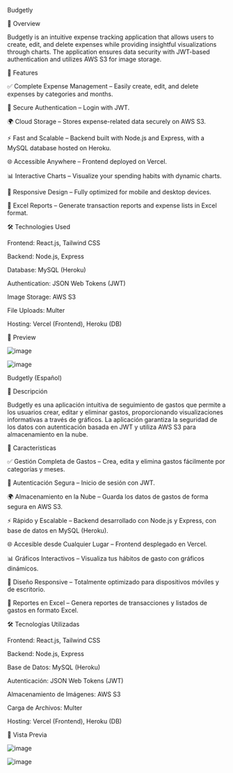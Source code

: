 Budgetly

📌 Overview

Budgetly is an intuitive expense tracking application that allows users to create, edit, and delete expenses while providing insightful visualizations through charts. The application ensures data security with JWT-based authentication and utilizes AWS S3 for image storage.

🚀 Features

✅ Complete Expense Management – Easily create, edit, and delete expenses by categories and months.

🔐 Secure Authentication – Login with JWT.

🌍 Cloud Storage – Stores expense-related data securely on AWS S3.

⚡ Fast and Scalable – Backend built with Node.js and Express, with a MySQL database hosted on Heroku.

🌐 Accessible Anywhere – Frontend deployed on Vercel.

📊 Interactive Charts – Visualize your spending habits with dynamic charts.

📱 Responsive Design – Fully optimized for mobile and desktop devices.

📂 Excel Reports – Generate transaction reports and expense lists in Excel format.

🛠️ Technologies Used

Frontend: React.js, Tailwind CSS

Backend: Node.js, Express

Database: MySQL (Heroku)

Authentication: JSON Web Tokens (JWT)

Image Storage: AWS S3

File Uploads: Multer

Hosting: Vercel (Frontend), Heroku (DB)

👥 Preview

![image](https://github.com/user-attachments/assets/88c3defe-7ab8-4aee-aa58-5e46945c47eb)

![image](https://github.com/user-attachments/assets/37bdd843-6545-4922-a3f2-e4569b36f28b)





Budgetly (Español)

📌 Descripción

Budgetly es una aplicación intuitiva de seguimiento de gastos que permite a los usuarios crear, editar y eliminar gastos, proporcionando visualizaciones informativas a través de gráficos. La aplicación garantiza la seguridad de los datos con autenticación basada en JWT y utiliza AWS S3 para almacenamiento en la nube.

🚀 Características

✅ Gestión Completa de Gastos – Crea, edita y elimina gastos fácilmente por categorías y meses.

🔐 Autenticación Segura – Inicio de sesión con JWT.

🌍 Almacenamiento en la Nube – Guarda los datos de gastos de forma segura en AWS S3.

⚡ Rápido y Escalable – Backend desarrollado con Node.js y Express, con base de datos en MySQL (Heroku).

🌐 Accesible desde Cualquier Lugar – Frontend desplegado en Vercel.

📊 Gráficos Interactivos – Visualiza tus hábitos de gasto con gráficos dinámicos.

📱 Diseño Responsive – Totalmente optimizado para dispositivos móviles y de escritorio.

📂 Reportes en Excel – Genera reportes de transacciones y listados de gastos en formato Excel.

🛠️ Tecnologías Utilizadas

Frontend: React.js, Tailwind CSS

Backend: Node.js, Express

Base de Datos: MySQL (Heroku)

Autenticación: JSON Web Tokens (JWT)

Almacenamiento de Imágenes: AWS S3

Carga de Archivos: Multer

Hosting: Vercel (Frontend), Heroku (DB)

👥 Vista Previa

![image](https://github.com/user-attachments/assets/e341f35c-97fd-48d9-8459-b32482509140)

![image](https://github.com/user-attachments/assets/a4f69dea-2484-4b8f-9141-2a2fd7fef9b8)








